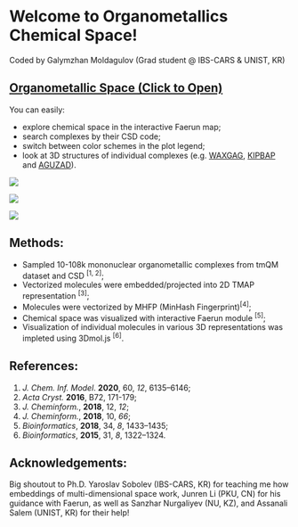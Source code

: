 

# Welcome to Organometallics Chemical Space!

Coded by Galymzhan Moldagulov (Grad student @ IBS-CARS & UNIST, KR)

## [Organometallic Space (Click to Open)](https://moldagulovg.github.io/organometallic-space/tmap_plot.html)

You can easily:
- explore chemical space in the interactive Faerun map;
- search complexes by their CSD code;
- switch between color schemes in the plot legend;
- look at 3D structures of individual complexes (e.g. [WAXGAG](https://moldagulovg.github.io/organometallic-space/saved_htmls/WAXGAG.html), [KIPBAP](https://moldagulovg.github.io/organometallic-space/saved_htmls/KIPBAP.html) and [AGUZAD](https://moldagulovg.github.io/organometallic-space/saved_htmls/AGUZAD.html)).


![](https://moldagulovg.github.io/organometallic-space/docs/assets/om-space.png)

![](https://moldagulovg.github.io/organometallic-space/docs/assets/3d-example.png)

![](https://moldagulovg.github.io/organometallic-space/docs/assets/demonstration.gif)



## Methods:
- Sampled 10-108k mononuclear organometallic complexes from tmQM dataset and CSD <sup>[1, 2]</sup>;
- Vectorized molecules were embedded/projected into 2D TMAP representation <sup>[3]</sup>;
- Molecules were vectorized by MHFP (MinHash Fingerprint)<sup>[4]</sup>;
- Chemical space was visualized with interactive Faerun module <sup>[5]</sup>;
- Visualization of individual molecules in various 3D representations was impleted using 3Dmol.js <sup>[6]</sup>.

## References:
1. *J. Chem. Inf. Model*. **2020**, 60, *12*, 6135–6146;
2. *Acta Cryst.* **2016**, B72, 171-179;
3. *J. Cheminform.*, **2018**, 12, *12*;
4. *J. Cheminform.*, **2018**, 10, *66*;
5. *Bioinformatics*, **2018**, 34, *8*, 1433–1435;
6. *Bioinformatics*, **2015**, 31, *8*, 1322–1324.

## Acknowledgements:
Big shoutout to Ph.D. Yaroslav Sobolev (IBS-CARS, KR) for teaching me how embeddings of multi-dimensional space work, Junren Li (PKU, CN) for his guidance with Faerun, as well as Sanzhar Nurgaliyev (NU, KZ), and Assanali Salem (UNIST, KR) for their help!



